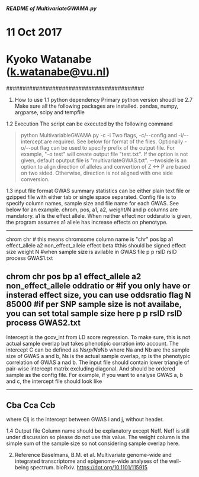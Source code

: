 ##### README of MultivariateGWAMA.py #####
#
# 11 Oct 2017
# Kyoko Watanabe (k.watanabe@vu.nl)
##########################################

1. How to use
1.1 python dependency
Primary python version shoudl be 2.7
Make sure all the following packages are installed.
pandas, numpy, argparse, scipy and tempfile

1.2 Execution
The script can be executed by the following command
> python MultivariableGWAMA.py -c <config file> -i <intercept file>
Two flags, -c/--config and -i/--intercept are required. See below for format of the files.
Optionally -o/--out flag can be used to specify prefix of the output file. For example, "-o test" will create output file "test.txt". If the option is not given, default oputput file is "multivariateGWAS.txt".
--twoside is an option to align direction of alleles and convertion of Z <-> P are based on two sided. Otherwise, direction is not aligned with one side conversion.

1.3 input file format
GWAS summary statistics can be either plain text file or gzipped file with either tab or single space separated.
Config file is to specify column names, sample size and file name for each GWAS. See below for an example.
chrom, pos, a1, a2, weight/N and p columns are mandatory. a1 is the effect allele. When neither effect nor oddsratio is given, the program assumes a1 allele has increase effects on phenotype.

---------------------------------------
chrom chr # this means chromsome column name is "chr"
pos bp
a1 effect_allele
a2 non_effect_allele
effect beta #this should be signed effect size
weight N #when sample size is avilable in GWAS file
p p
rsID rsID
process GWAS1.txt

chrom chr
pos bp
a1 effect_allele
a2 non_effect_allele
oddratio or #if you only have or insterad effect size, you can use oddsratio flag
N 85000 #if per SNP sample size is not availabe, you can set total sample size here
p p
rsID rsID
process GWAS2.txt
---------------------------------------

Intercept is the gcov_int from LD score regression. To make sure, this is not actual sample overlap but takes phenotipic corration into account. The intercept C can be defined as Ns*rp/Na*Nb where Na and Nb are the sample size of GWAS a and b, Ns is the actual sample overlap, rp is the phenotypic correlation of GWAS a nad b.
The input file should contain lower triangle of pair-wise intercept matrix excluding diagonal. And should be ordered sample as the config file. For example, if you want to analyse GWAS a, b and c, the intercept file should look like

---------------------------------------
Cba
Cca Ccb
---------------------------------------

where Cij is the intercept between GWAS i and j, without header.

1.4 Output file
Column name should be explanatory except Neff. Neff is still under discussion so please do not use this value.
The weight column is the simple sum of the sample size so not considering sample overlap here.

2. Reference
Baselmans, B.M. et al. Multivariate genome-wide and integrated transcriptome and epigenome-wide analyses of the well-being spectrum. bioRxiv. https://dot.org/10.1101/115915
